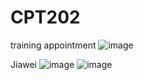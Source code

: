 # CPT202
training appointment
![image](https://github.com/wjwwjww/CPT202/assets/88242516/b3bec95b-e3bb-426e-83e7-dc8fb61639d6)



Jiawei
![image](https://github.com/wjwwjww/CPT202/assets/88242516/4608fc52-39f3-4d5c-89da-4c4b44b2c5cd)
![image](https://github.com/wjwwjww/CPT202/assets/88242516/8fcb46f9-3d7b-46d7-912b-f269c2424fea)
